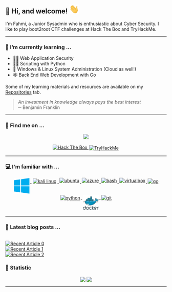 ## 💬 Hi, and welcome! <img src="https://raw.githubusercontent.com/ABSphreak/ABSphreak/master/gifs/Hi.gif" width="30px">

I'm Fahmi, a Junior Sysadmin who is enthusiastic about Cyber Security. I like to play boot2root CTF challenges at Hack The Box and TryHackMe.

<hr>

### 🌱 I’m currently learning ... 

- 🐱‍💻 Web Application Security 
- 👨‍💻 Scripting with Python
- 🐧 Windows & Linux System Administration (Cloud as well!)
- 🕸 Back End Web Development with Go

Some of my learning materials and resources are available on my [Repositories](https://github.com/fahmifj?tab=repositories) tab.

> *An investment in knowledge always pays the best interest*  
> ─ Benjamin Franklin  

<hr>

### 📍 Find me on ...

<p align="center">
  <img height="40" src="https://img.shields.io/badge/-Medium-000000.svg?&style=for-the-badge&logo=Medium&logoColor=white" />
</p>
<p align="center"> 
  <a href="https://app.hackthebox.eu/profile/265868" target="_blank">
    <img src="http://www.hackthebox.eu/badge/image/265868" alt="Hack The Box" class="badge" >
  </a> 
  <a href="https://tryhackme.com/p/iamf" target="_blank">
    <img src="https://i.imgur.com/6oR8CVH.png" alt="TryHackMe" style="vertical-align:top;margin: 2px;">
  </a> 
</p>

<hr>

### 💻 I'm familiar with ...

<p align="center">   
  <a href="https://www.microsoft.com/en-us/windows" target="_blank"> 
    <img src="https://raw.githubusercontent.com/devicons/devicon/master/icons/windows8/windows8-original.svg" alt="windows" width="50" height="50" style="vertical-align:top;margin:2px;"> 
  </a> 

  <a href="https://www.kali.org/" target="_blank"> 
    <img src="https://upload.wikimedia.org/wikipedia/commons/4/4b/Kali_Linux_2.0_wordmark.svg" alt="kali linux" height="55" style="margin:4px" > 
  </a> 

  <a href="https://ubuntu.com/" target="_blank"> 
    <img src="https://www.vectorlogo.zone/logos/ubuntu/ubuntu-icon.svg" alt="ubuntu" style="vertical-align:top;margin:2px;" > 
  </a> 

  <a href="https://azure.microsoft.com/en-in/" target="_blank"> 
    <img src="https://www.vectorlogo.zone/logos/microsoft_azure/microsoft_azure-icon.svg" alt="azure" style="vertical-align:top;margin:2px;" /> 
  </a> 
  
  <a href="https://www.gnu.org/software/bash/" target="_blank"> 
    <img src="https://www.vectorlogo.zone/logos/gnu_bash/gnu_bash-icon.svg" alt="bash" style="vertical-align:top;margin:2px;" /> 
  </a> 

  <a href="https://www.virtualbox.org/" target="_blank"> 
    <img src="https://www.vectorlogo.zone/logos/virtualbox/virtualbox-icon.svg" alt="virtualbox" style="vertical-align:top;margin:2px;"  > 
  </a> 
  
  <a href="https://golang.org" target="_blank"> 
    <img src="https://www.vectorlogo.zone/logos/golang/golang-official.svg" alt="go" height="50" width="80" style="margin:2px;" > 
  </a> 

  <a href="https://www.python.org" target="_blank"> 
    <img src="https://www.vectorlogo.zone/logos/python/python-icon.svg" alt="python" style="vertical-align:top;margin:2px;" /> 
  </a>

  <a href="https://www.docker.com/" target="_blank"> 
    <img src="https://raw.githubusercontent.com/devicons/devicon/master/icons/docker/docker-original-wordmark.svg" alt="docker" width="50" height="50" style="vertical-align:top;margin:2px;" /> 
  </a> 

  <a href="https://git-scm.com/" target="_blank"> 
    <img src="https://www.vectorlogo.zone/logos/git-scm/git-scm-icon.svg" alt="git" style="vertical-align:top;margin:2px;" /> 
  </a> 

</p>

<hr>

### 📝 Latest blog posts ...

<br> 
  <a target="_blank" href="https://github-readme-medium-recent-article.vercel.app/medium/@fahmifj/0">
    <img src="https://github-readme-medium-recent-article.vercel.app/medium/@fahmifj/0" alt="Recent Article 0">
</a>
<br> 
  <a target="_blank" href="https://github-readme-medium-recent-article.vercel.app/medium/@fahmifj/1">
    <img src="https://github-readme-medium-recent-article.vercel.app/medium/@fahmifj/1" alt="Recent Article 1">
  </a>
<br> 
  <a target="_blank" href="https://github-readme-medium-recent-article.vercel.app/medium/@fahmifj/2">
    <img src="https://github-readme-medium-recent-article.vercel.app/medium/@fahmifj/2" alt="Recent Article 2">
  </a>


### 🔰 Statistic

<p align="center">
  <a href="">
    <img align="center" src="https://github-readme-stats.vercel.app/api/top-langs/?username=fahmifj&theme=nord&hide=makefile&langs_count=6&layout=compact" />
  </a>

<a href="">
  <img align="center" src="https://github-readme-stats.vercel.app/api?username=fahmifj&show_icons=true&theme=nord&hide_title=true&include_all_commits=true&hide_rank=true" />
</a>
</p>

<hr>

<!--
**fahmi1597/fahmi1597** is a ✨ _special_ ✨ repository because its `README.md` (this file) appears on your GitHub profile.

Here are some ideas to get you started:

- 🔭 I’m currently working on ...
- 🌱 I’m currently learning ...
- 👯 I’m looking to collaborate on ...
- 🤔 I’m looking for help with ...
- 💬 Ask me about ...
- 📫 How to reach me: ...
- 😄 Pronouns: ...
- ⚡ Fun fact: ...

[HackTheBox]: https://app.hackthebox.eu/profile/265868
[TryHackMe]: https://tryhackme.com/p/iamf
[Medium]: https://medium.com/@fahmifj

  <!-- <a href="https://www.linux.org/" target="_blank"> 
    <img src="https://raw.githubusercontent.com/devicons/devicon/master/icons/linux/linux-original.svg" alt="linux" class="icon" > 
  </a>  -->




